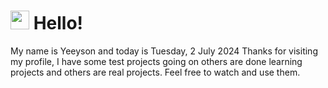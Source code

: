  <h1>
    <img src="https://emojis.slackmojis.com/emojis/images/1643510097/45343/hi.gif?1643510097" width="30"/> 
    Hello!
 </h1>
 <p>
    My name is Yeeyson and today is Tuesday, 2 July 2024
    Thanks for visiting my profile, I have some test projects going on others are done learning projects and others are real projects.
    Feel free to watch and use them.
 </p>